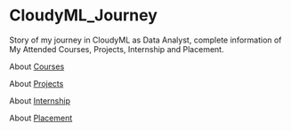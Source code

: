 # CloudyML_Journey
Story of my journey in CloudyML as Data Analyst, complete information of My Attended Courses, Projects, Internship and Placement.

About [Courses]()

About [Projects]()

About [Internship]()

About [Placement]()
